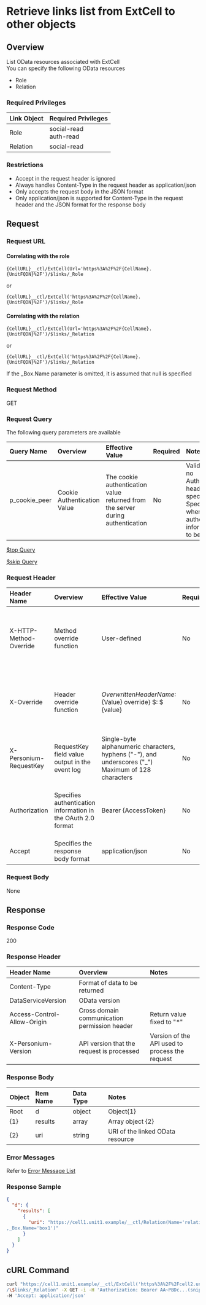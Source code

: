 # Retrieve links list from ExtCell to other objects

## Overview

List OData resources associated with ExtCell  
You can specify the following OData resources  

* Role
* Relation

### Required Privileges

|Link Object|Required Privileges|
|:-|:-|
|Role|social-read<br>auth-read|
|Relation|social-read|

### Restrictions

* Accept in the request header is ignored
* Always handles Content-Type in the request header as application/json
* Only accepts the request body in the JSON format
* Only application/json is supported for Content-Type in the request header and the JSON format for the response body


## Request

### Request URL

#### Correlating with the role

```
{CellURL}__ctl/ExtCell(Url='https%3A%2F%2F{CellName}.{UnitFQDN}%2F')/$links/_Role
```

or

```
{CellURL}__ctl/ExtCell('https%3A%2F%2F{CellName}.{UnitFQDN}%2F')/$links/_Role
```

#### Correlating with the relation

```
{CellURL}__ctl/ExtCell(Url='https%3A%2F%2F{CellName}.{UnitFQDN}%2F')/$links/_Relation
```

or

```
{CellURL}__ctl/ExtCell('https%3A%2F%2F{CellName}.{UnitFQDN}%2F')/$links/_Relation
```

If the \_Box.Name parameter is omitted, it is assumed that null is specified

### Request Method

GET

### Request Query

The following query parameters are available

|Query Name|Overview|Effective Value|Required|Notes|
|:--|:--|:--|:--|:--|
|p_cookie_peer|Cookie Authentication Value|The cookie authentication value returned from the server during authentication|No|Valid only if no Authorization header specified<br>Specify this when cookie authentication information is to be used|

<!---
[$select  Query](406_Select_Query.md)

[$expand  Query](405_Expand_Query.md)

[$format  Query](404_Format_Query.md)

[$filter  Query](403_Filter_Query.md)

[$inlinecount  Query](407_Inlinecount_Query.md)

[$orderby  Query](400_Orderby_Query.md)
-->

[$top  Query](401_Top_Query.md)

[$skip  Query](402_Skip_Query.md)

<!---
[Full-text Search (q) Query](408_Full_Text_Search_Query.md)
-->

### Request Header

|Header Name|Overview|Effective Value|Required|Notes|
|:--|:--|:--|:--|:--|
|X-HTTP-Method-Override|Method override function|User-defined|No|If you specify this value when requesting with the POST method, the specified value will be used as a method.|
|X-Override|Header override function|${OverwrittenHeaderName}:${Value} override} $: $ {value}|No|Overwrite normal HTTP header value. To overwrite multiple headers, specify multiple X-Override headers.|
|X-Personium-RequestKey|RequestKey field value output in the event log|Single-byte alphanumeric characters, hyphens ("-"), and underscores ("_")<br>Maximum of 128 characters|No|PCS-${32 character string with UUID} by default|
|Authorization|Specifies authentication information in the OAuth 2.0 format|Bearer {AccessToken}|No|* Authentication tokens are the tokens acquired using the Authentication Token Acquisition API|
|Accept|Specifies the response body format|application/json|No|[application/json] by default|

### Request Body

None


## Response

### Response Code

200

### Response Header

|Header Name|Overview|Notes|
|:--|:--|:--|
|Content-Type|Format of data to be returned||
|DataServiceVersion|OData version||
|Access-Control-Allow-Origin|Cross domain communication permission header|Return value fixed to "*"|
|X-Personium-Version|API version that the request is processed|Version of the API used to process the request|

### Response Body

|Object|Item Name|Data Type|Notes|
|:--|:--|:--|:--|
|Root|d|object|Object{1}|
|{1}|results|array|Array object {2}|
|{2}|uri|string|URI of the linked OData resource|

### Error Messages

Refer to [Error Message List](004_Error_Messages.md)

### Response Sample

```JSON
{
  "d": {
    "results": [
      {
        "uri": "https://cell1.unit1.example/__ctl/Relation(Name='relation1'
,_Box.Name='box1')"
      }
    ]
  }
}
```


## cURL Command

```sh
curl "https://cell1.unit1.example/__ctl/ExtCell('https%3A%2F%2Fcell2.unit1.example/%2F')\
/\$links/_Relation" -X GET -i -H 'Authorization: Bearer AA~PBDc...(snip)...FrTjA' \
-H 'Accept: application/json'
```


